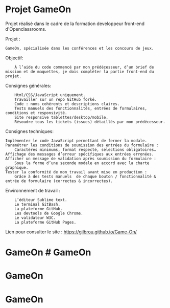 # Projet GameOn

Projet réalisé dans le cadre de la formation developpeur front-end d'Openclassrooms.

Projet : 

	GameOn, spécialisée dans les conférences et les concours de jeux.

Objectif:

		À l’aide du code commencé par mon prédécesseur, d’un brief de mission et de maquettes, je dois compléter la partie front-end du projet.

Consignes générales:

		Html/CSS/JavaScript uniquement.
		Travailler sur un repo GitHub forké.
		Code : noms cohérents et descriptions claires.
		Tests manuels des fonctionnalités, entrées de formulaires, conditions et responsivité.
		Site responsive tablettes/desktop/mobile.
		Résoudre tous les tickets (issues) détaillés par mon prédécesseur.

Consignes techniques:

	Implémenter le code JavaScript permettant de fermer la modale.
	Paramétrer les conditions de soumission des entrées du formulaire :
		Caractères minimums, format respecté, sélections obligatoires…
	Affichage des messages d’erreur spécifiques aux entrées erronées.
	Afficher un message de validation après soumission du formulaire :
		Sous la forme d’une seconde modale en accord avec la charte graphique.
	Tester la conformité de mon travail avant mise en production :
		Grâce à des tests manuels  de chaque bouton / fonctionnalité & entrée de formulaire (correctes & incorrectes).

Environnement de travail :

		L’éditeur Sublime text.
		Le terminal GitBash.
		La plateforme GitHub.
		Les devtools de Google Chrome. 
		Le validateur W3C.
		La plateforme GitHub Pages.

Lien pour consulter le site : https://gilbrou.github.io/Game-On/
# GameOn # GameOn
# GameOn
# GameOn

